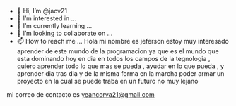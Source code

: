 - 👋 Hi, I’m @jacv21
- 👀 I’m interested in ...
- 🌱 I’m currently learning ...
- 💞️ I’m looking to collaborate on ...
- 📫 How to reach me ...
Hola mi nombre es jeferson estoy muy interesado aprender de este mundo de la programacion ya que es el mundo que esta dominando hoy en dia en todos los campos de la tegnologia , quiero aprender todo lo que mas se pueda , ayudar en lo que pueda , y aprender  dia tras dia y de la misma forma en la marcha poder armar un proyecto en la cual se puede traba en un futuro no muy lejano
<!---
jacv21/jacv21 is a ✨ special ✨ repository because its `README.md` (this file) appears on your GitHub profile.
You can click the Preview link to take a look at your changes.mi 
--->
mi correo de contacto es yeancorva21@gmail.com

